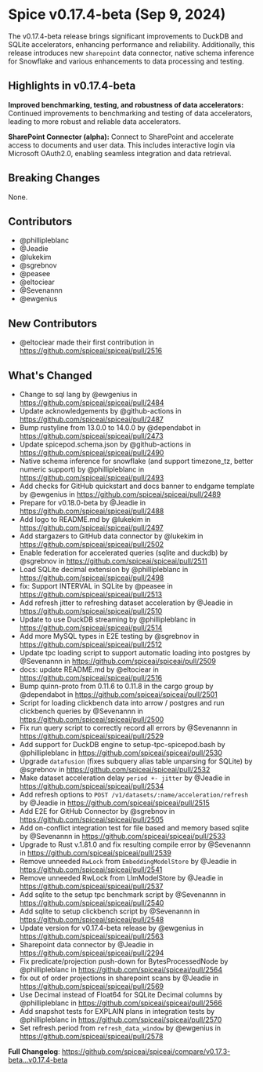 # Spice v0.17.4-beta (Sep 9, 2024)

The v0.17.4-beta release brings significant improvements to DuckDB and SQLite accelerators, enhancing performance and reliability. Additionally, this release introduces new `sharepoint` data connector, native schema inference for Snowflake and various enhancements to data processing and testing.

## Highlights in v0.17.4-beta

**Improved benchmarking, testing, and robustness of data accelerators:** Continued improvements to benchmarking and testing of data accelerators, leading to more robust and reliable data accelerators.

**SharePoint Connector (alpha):** Connect to SharePoint and accelerate access to documents and user data. This includes interactive login via Microsoft OAuth2.0, enabling seamless integration and data retrieval.

## Breaking Changes

None.

## Contributors

- @phillipleblanc
- @Jeadie
- @lukekim
- @sgrebnov
- @peasee
- @eltociear
- @Sevenannn
- @ewgenius

## New Contributors

* @eltociear made their first contribution in https://github.com/spiceai/spiceai/pull/2516

## What's Changed

* Change to sql lang by @ewgenius in https://github.com/spiceai/spiceai/pull/2484
* Update acknowledgements by @github-actions in https://github.com/spiceai/spiceai/pull/2487
* Bump rustyline from 13.0.0 to 14.0.0 by @dependabot in https://github.com/spiceai/spiceai/pull/2473
* Update spicepod.schema.json by @github-actions in https://github.com/spiceai/spiceai/pull/2490
* Native schema inference for snowflake (and support timezone_tz, better numeric support) by @phillipleblanc in https://github.com/spiceai/spiceai/pull/2493
* Add checks for GitHub quickstart and docs banner to endgame template by @ewgenius in https://github.com/spiceai/spiceai/pull/2489
* Prepare for v0.18.0-beta by @Jeadie in https://github.com/spiceai/spiceai/pull/2488
* Add logo to README.md by @lukekim in https://github.com/spiceai/spiceai/pull/2497
* Add stargazers to GitHub data connector by @lukekim in https://github.com/spiceai/spiceai/pull/2502
* Enable federation for accelerated queries (sqlite and duckdb) by @sgrebnov in https://github.com/spiceai/spiceai/pull/2511
* Load SQLite decimal extension by @phillipleblanc in https://github.com/spiceai/spiceai/pull/2498
* fix: Support INTERVAL in SQLite by @peasee in https://github.com/spiceai/spiceai/pull/2513
* Add refresh jitter to refreshing dataset acceleration by @Jeadie in https://github.com/spiceai/spiceai/pull/2510
* Update to use DuckDB streaming by @phillipleblanc in https://github.com/spiceai/spiceai/pull/2514
* Add more MySQL types in E2E testing by @sgrebnov in https://github.com/spiceai/spiceai/pull/2512
* Update tpc loading script to support automatic loading into postgres by @Sevenannn in https://github.com/spiceai/spiceai/pull/2509
* docs: update README.md by @eltociear in https://github.com/spiceai/spiceai/pull/2516
* Bump quinn-proto from 0.11.6 to 0.11.8 in the cargo group by @dependabot in https://github.com/spiceai/spiceai/pull/2501
* Script for loading clickbench data into arrow / postgres and run clickbench queries by @Sevenannn in https://github.com/spiceai/spiceai/pull/2500
* Fix run query script to correctly record all errors by @Sevenannn in https://github.com/spiceai/spiceai/pull/2529
* Add support for DuckDB engine to setup-tpc-spicepod.bash by @phillipleblanc in https://github.com/spiceai/spiceai/pull/2530
* Upgrade `datafusion` (fixes subquery alias table unparsing for SQLite) by @sgrebnov in https://github.com/spiceai/spiceai/pull/2532
* Make dataset acceleration delay `period +- jitter` by @Jeadie in https://github.com/spiceai/spiceai/pull/2534
* Add refresh options to `POST /v1/datasets/:name/acceleration/refresh` by @Jeadie in https://github.com/spiceai/spiceai/pull/2515
* Add E2E for GitHub Connector by @sgrebnov in https://github.com/spiceai/spiceai/pull/2505
* Add on-conflict integration test for file based and memory based sqlite by @Sevenannn in https://github.com/spiceai/spiceai/pull/2533
* Upgrade to Rust v.1.81.0 and fix resulting compile error by @Sevenannn in https://github.com/spiceai/spiceai/pull/2539
* Remove unneeded `RwLock` from `EmbeddingModelStore` by @Jeadie in https://github.com/spiceai/spiceai/pull/2541
* Remove unneeded RwLock from LlmModelStore by @Jeadie in https://github.com/spiceai/spiceai/pull/2537
* Add sqlite to the setup tpc benchmark script by @Sevenannn in https://github.com/spiceai/spiceai/pull/2540
* Add sqlite to setup clickbench script by @Sevenannn in https://github.com/spiceai/spiceai/pull/2548
* Update version for v0.17.4-beta release by @ewgenius in https://github.com/spiceai/spiceai/pull/2563
* Sharepoint data connector by @Jeadie in https://github.com/spiceai/spiceai/pull/2294
* Fix predicate/projection push-down for BytesProcessedNode by @phillipleblanc in https://github.com/spiceai/spiceai/pull/2564
* fix out of order projections in sharepoint scans by @Jeadie in https://github.com/spiceai/spiceai/pull/2569
* Use Decimal instead of Float64 for SQLite Decimal columns by @phillipleblanc in https://github.com/spiceai/spiceai/pull/2566
* Add snapshot tests for EXPLAIN plans in integration tests by @phillipleblanc in https://github.com/spiceai/spiceai/pull/2570
* Set refresh.period from `refresh_data_window` by @ewgenius in https://github.com/spiceai/spiceai/pull/2578

**Full Changelog**: https://github.com/spiceai/spiceai/compare/v0.17.3-beta...v0.17.4-beta